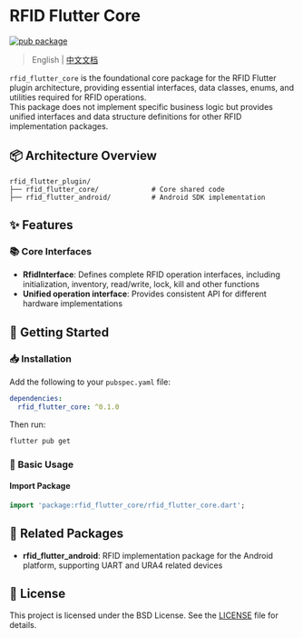 # RFID Flutter Core

[![pub package](https://img.shields.io/pub/v/rfid_flutter_core.svg)](https://pub.dev/packages/rfid_flutter_core)

> English | [中文文档](README-zh.md)

`rfid_flutter_core` is the foundational core package for the RFID Flutter plugin architecture, providing essential interfaces, data classes, enums, and utilities required for RFID operations.   
This package does not implement specific business logic but provides unified interfaces and data structure definitions for other RFID implementation packages.

## 📦 Architecture Overview

```
rfid_flutter_plugin/
├── rfid_flutter_core/             # Core shared code
├── rfid_flutter_android/          # Android SDK implementation
```

## ✨ Features

### 📚 Core Interfaces
- **RfidInterface**: Defines complete RFID operation interfaces, including initialization, inventory, read/write, lock, kill and other functions
- **Unified operation interface**: Provides consistent API for different hardware implementations

## 🚀 Getting Started

### 📥 Installation

Add the following to your `pubspec.yaml` file:

```yaml
dependencies:
  rfid_flutter_core: ^0.1.0
```

Then run:

```bash
flutter pub get
```

### 📖 Basic Usage

#### Import Package

```dart
import 'package:rfid_flutter_core/rfid_flutter_core.dart';
```

## 🔗 Related Packages

- **rfid_flutter_android**: RFID implementation package for the Android platform, supporting UART and URA4 related devices

## 📄 License

This project is licensed under the BSD License. See the [LICENSE](LICENSE) file for details.
